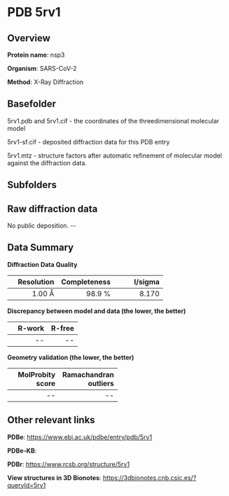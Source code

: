 # PDB 5rv1

## Overview

**Protein name**: nsp3

**Organism**: SARS-CoV-2

**Method**: X-Ray Diffraction



## Basefolder

5rv1.pdb and 5rv1.cif - the coordinates of the threedimensional molecular model

5rv1-sf.cif - deposited diffraction data for this PDB entry

5rv1.mtz - structure factors after automatic refinement of molecular model against the diffraction data.

## Subfolders









## Raw diffraction data

No public deposition. --<br> 

## Data Summary
**Diffraction Data Quality**

|   | Resolution | Completeness| I/sigma |
|---|-------------:|----------------:|--------------:|
|   |1.00 Å|98.9  %|<img width=50/>8.170|

**Discrepancy between model and data (the lower, the better)**

|   | **R-work**| **R-free**   
|---|-------------:|----------------:|           
||--|--|

**Geometry validation (the lower, the better)**

|   |**MolProbity<br>score**| **Ramachandran<br>outliers** 
|---|-------------:|----------------:|
||--|--|

 

 



## Other relevant links 
**PDBe**:  https://www.ebi.ac.uk/pdbe/entry/pdb/5rv1

**PDBe-KB**:  
 
**PDBr**: https://www.rcsb.org/structure/5rv1 

**View structures in 3D Bionotes**: https://3dbionotes.cnb.csic.es/?queryId=5rv1

